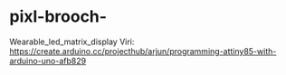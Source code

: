 # pixl-brooch-
Wearable_led_matrix_display
Viri:
https://create.arduino.cc/projecthub/arjun/programming-attiny85-with-arduino-uno-afb829
